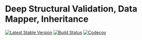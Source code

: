 Deep Structural Validation, Data Mapper, Inheritance
================================
[![Latest Stable Version](https://poser.pugx.org/spiral/filters/version)](https://packagist.org/packages/spiral/filters)
[![Build Status](https://travis-ci.org/spiral/filters.svg?branch=master)](https://travis-ci.org/spiral/filters)
[![Codecov](https://codecov.io/gh/spiral/filters/branch/master/graph/badge.svg)](https://codecov.io/gh/spiral/filters/)
